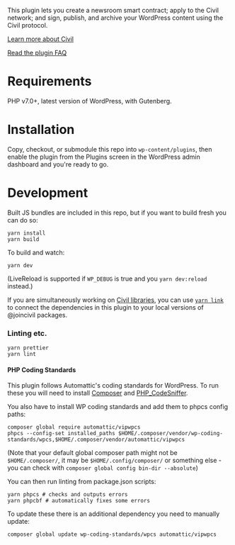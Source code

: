 This plugin lets you create a newsroom smart contract; apply to the Civil network; and sign, publish, and archive your WordPress content using the Civil protocol.

[Learn more about Civil](https://civil.co)

[Read the plugin FAQ](https://cvlconsensys.zendesk.com/hc/en-us/categories/360001000232-Journalists)

# Requirements

PHP v7.0+, latest version of WordPress, with Gutenberg.

# Installation

Copy, checkout, or submodule this repo into `wp-content/plugins`, then enable the plugin from the Plugins screen in the WordPress admin dashboard and you're ready to go.

# Development

Built JS bundles are included in this repo, but if you want to build fresh you can do so:

    yarn install
    yarn build

To build and watch:

    yarn dev

(LiveReload is supported if `WP_DEBUG` is true and you `yarn dev:reload` instead.)

If you are simultaneously working on [Civil libraries](https://github.com/joincivil/Civil), you can use [`yarn link`](https://yarnpkg.com/lang/en/docs/cli/link/) to connect the dependencies in this plugin to your local versions of @joincivil packages.

### Linting etc.

    yarn prettier
    yarn lint

#### PHP Coding Standards

This plugin follows Automattic's coding standards for WordPress. To run these you will need to install [Composer](https://getcomposer.org/doc/00-intro.md#installation-linux-unix-macos) and [PHP_CodeSniffer](https://github.com/squizlabs/PHP_CodeSniffer#composer).

You also have to install WP coding standards and add them to phpcs config paths:

    composer global require automattic/vipwpcs
    phpcs --config-set installed_paths $HOME/.composer/vendor/wp-coding-standards/wpcs,$HOME/.composer/vendor/automattic/vipwpcs

(Note that your default global composer path might not be `$HOME/.composer/`, it may be `$HOME/.config/composer/` or something else - you can check with `composer global config bin-dir --absolute`)

You can then run linting from package.json scripts:

    yarn phpcs # checks and outputs errors
    yarn phpcbf # automatically fixes some errors

To update these there is an additional dependency you need to manually update:

    composer global update wp-coding-standards/wpcs automattic/vipwpcs

